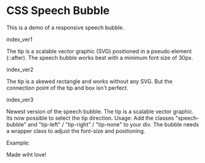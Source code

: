 # CSS Speech Bubble

This is a demo of a responsive speech bubble.

index_ver1

The tip is a scalable vector graphic (SVG) positioned in a pseudo element (::after).
The speech bubble works best with a minimum font size of 30px.

index_ver2

The tip is a skewed rectangle and works without any SVG. 
But the connection point of the tip and box isn't perfect.

index_ver3

Newest version of the speech bubble. The tip is a scalable vector graphic. Its now possible to select the tip direction.
Usage: 	Add the classes "speech-bubble" and "tip-left" / "tip-right" / "tip-none" to your div.
		The bubble needs a wrapper class to adjust the font-size and positioning.

Example:	<div id="position-bubble">
            	<div class="speech-bubble tip-left">Made wiht love!</div>
			</div>